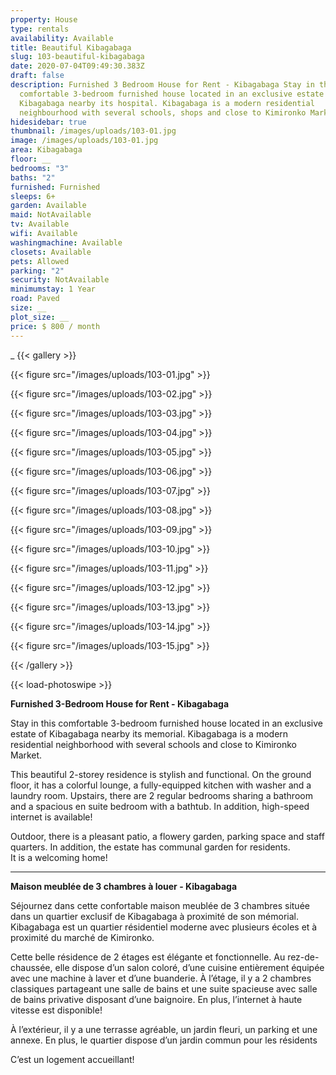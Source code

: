 ```yaml
---
property: House
type: rentals
availability: Available
title: Beautiful Kibagabaga
slug: 103-beautiful-kibagabaga
date: 2020-07-04T09:49:30.383Z
draft: false
description: Furnished 3 Bedroom House for Rent - Kibagabaga Stay in this
  comfortable 3-bedroom furnished house located in an exclusive estate of
  Kibagabaga nearby its hospital. Kibagabaga is a modern residential
  neighbourhood with several schools, shops and close to Kimironko Market.
hidesidebar: true
thumbnail: /images/uploads/103-01.jpg
image: /images/uploads/103-01.jpg
area: Kibagabaga
floor: __
bedrooms: "3"
baths: "2"
furnished: Furnished
sleeps: 6+
garden: Available
maid: NotAvailable
tv: Available
wifi: Available
washingmachine: Available
closets: Available
pets: Allowed
parking: "2"
security: NotAvailable
minimumstay: 1 Year
road: Paved
size: __
plot_size: __
price: $ 800 / month
---
```

_ {{< gallery >}}

{{< figure src="/images/uploads/103-01.jpg" >}}

{{< figure src="/images/uploads/103-02.jpg" >}}

{{< figure src="/images/uploads/103-03.jpg" >}}

{{< figure src="/images/uploads/103-04.jpg" >}}

{{< figure src="/images/uploads/103-05.jpg" >}}

{{< figure src="/images/uploads/103-06.jpg" >}}

{{< figure src="/images/uploads/103-07.jpg" >}}

{{< figure src="/images/uploads/103-08.jpg" >}}

{{< figure src="/images/uploads/103-09.jpg" >}}

{{< figure src="/images/uploads/103-10.jpg" >}}

{{< figure src="/images/uploads/103-11.jpg" >}}

{{< figure src="/images/uploads/103-12.jpg" >}}

{{< figure src="/images/uploads/103-13.jpg" >}}

{{< figure src="/images/uploads/103-14.jpg" >}}

{{< figure src="/images/uploads/103-15.jpg" >}}

{{< /gallery >}}

{{< load-photoswipe >}}

**Furnished 3-Bedroom House for Rent - Kibagabaga**

Stay in this comfortable 3-bedroom furnished house located in an exclusive estate of Kibagabaga nearby its memorial. Kibagabaga is a modern residential neighborhood with several schools and close to Kimironko Market.

This beautiful 2-storey residence is stylish and functional. On the ground floor, it has a colorful lounge, a fully-equipped kitchen with washer and a laundry room. Upstairs, there are 2 regular bedrooms sharing a bathroom and a spacious en suite bedroom with a bathtub. In addition, high-speed internet is available! 

Outdoor, there is a pleasant patio, a flowery garden, parking space and staff quarters. In addition, the estate has communal garden for residents.\
It is a welcoming home!

- - -

**Maison meublée de 3 chambres à louer - Kibagabaga**

Séjournez dans cette confortable maison meublée de 3 chambres située dans un quartier exclusif de Kibagabaga à proximité de son mémorial. Kibagabaga est un quartier résidentiel moderne avec plusieurs écoles et à proximité du marché de Kimironko. 

Cette belle résidence de 2 étages est élégante et fonctionnelle. Au rez-de-chaussée, elle dispose d’un salon coloré, d’une cuisine entièrement équipée avec une machine à laver et d’une buanderie. À l’étage, il y a 2 chambres classiques partageant une salle de bains et une suite spacieuse avec salle de bains privative disposant d’une baignoire. En plus, l’internet à haute vitesse est disponible!

À l’extérieur, il y a une terrasse agréable, un jardin fleuri, un parking et une annexe. En plus, le quartier dispose d’un jardin commun pour les résidents

C’est un logement accueillant!